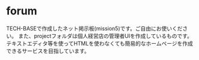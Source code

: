 # forum
TECH-BASEで作成したネット掲示板(mission5)です。ご自由にお使いください。
また、projectフォルダは個人経営店の管理者UIを作成しているものです。
テキストエディタ等を使ってHTMLを使わなくても簡易的なホームページを作成できるサービスを目指しています。
